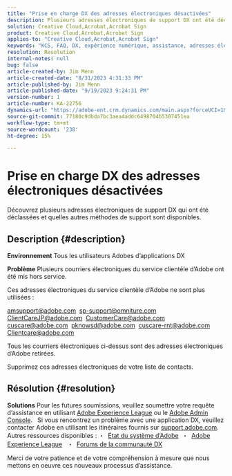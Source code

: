 ```yaml
---
title: "Prise en charge DX des adresses électroniques désactivées"
description: Plusieurs adresses électroniques de support DX ont été déclassées et d’autres méthodes de support sont disponibles.
solution: Creative Cloud,Acrobat,Acrobat Sign
product: Creative Cloud,Acrobat,Acrobat Sign
applies-to: "Creative Cloud,Acrobat,Acrobat Sign"
keywords: "KCS, FAQ, DX, expérience numérique, assistance, adresses électroniques, déclassées, Adobe Creative Cloud, Adobe Acrobat, Adobe Acrobat Sign"
resolution: Resolution
internal-notes: null
bug: false
article-created-by: Jim Menn
article-created-date: "8/31/2023 4:31:33 PM"
article-published-by: Jim Menn
article-published-date: "9/19/2023 9:24:31 PM"
version-number: 1
article-number: KA-22756
dynamics-url: "https://adobe-ent.crm.dynamics.com/main.aspx?forceUCI=1&pagetype=entityrecord&etn=knowledgearticle&id=885cf7d2-1b48-ee11-be6d-6045bd006268"
source-git-commit: 77180c9dbda7bc3aea4addc6498704b5307451ea
workflow-type: tm+mt
source-wordcount: '238'
ht-degree: 15%

---
```


# Prise en charge DX des adresses électroniques désactivées


Découvrez plusieurs adresses électroniques de support DX qui ont été déclassées et quelles autres méthodes de support sont disponibles.

## Description {#description}


<b>Environnement</b>
Tous les utilisateurs Adobes d’applications DX

<b>Problème</b>
Plusieurs courriers électroniques du service clientèle d’Adobe ont été mis hors service.

Ces adresses électroniques du service clientèle d’Adobe ne sont plus utilisées :

[amsupport@adobe.com](mailto:amsupport@adobe.com) 
[sp-support@omniture.com](mailto:sp-support@omniture.com) 
[ClientCareJP@adobe.com](mailto:ClientCareJP@adobe.com) 
[CustomerCare@adobe.com](mailto:CustomerCare@adobe.com) 
[cuscare@adobe.com](mailto:cuscare@adobe.com) 
[pknowsd@adobe.com](mailto:pknowsd@adobe.com) 
[cuscare-rnt@adobe.com](mailto:cuscare-rnt@adobe.com) 
[Clientcare@adobe.com](mailto:Clientcare@adobe.com)

Tous les courriers électroniques ci-dessus sont des adresses électroniques d’Adobe retirées.

Supprimez ces adresses électroniques de votre liste de contacts.




## Résolution {#resolution}


<b>Solutions</b>
Pour les futures soumissions, veuillez soumettre votre requête d’assistance en utilisant [Adobe Experience League](https://experienceleague.adobe.com/?support-solution=General&amp;amp;support-tab=home#support "https://experienceleague.adobe.com/?support-solution=General&amp;amp;support-tab=home#support") ou le [Adobe Admin Console](https://docs.adobe.com/content/help/fr/customer-one/using/home.html "https://docs.adobe.com/content/help/fr/customer-one/using/home.html").
 
Si vous rencontrez un problème avec une application DX, veuillez contacter Adobe en utilisant les itinéraires fournis sur [support.adobe.com](http://support.adobe.com/ "http://support.adobe.com/").
  
Autres ressources disponibles : ・  [État du système d’Adobe](https://status.adobe.com/fr "https://status.adobe.com/fr") 
・  [Adobe Experience League](https://experienceleague.adobe.com/?support-solution=General&amp;lang=fr#support "https://experienceleague.adobe.com/?support-solution=General&amp;lang=fr#support")  
・  [Forums de la communauté DX](https://experienceleaguecommunities.adobe.com/?profile.language=fr "https://experienceleaguecommunities.adobe.com/?profile.language=fr")

Merci de votre patience et de votre compréhension à mesure que nous mettons en oeuvre ces nouveaux processus d’assistance.
